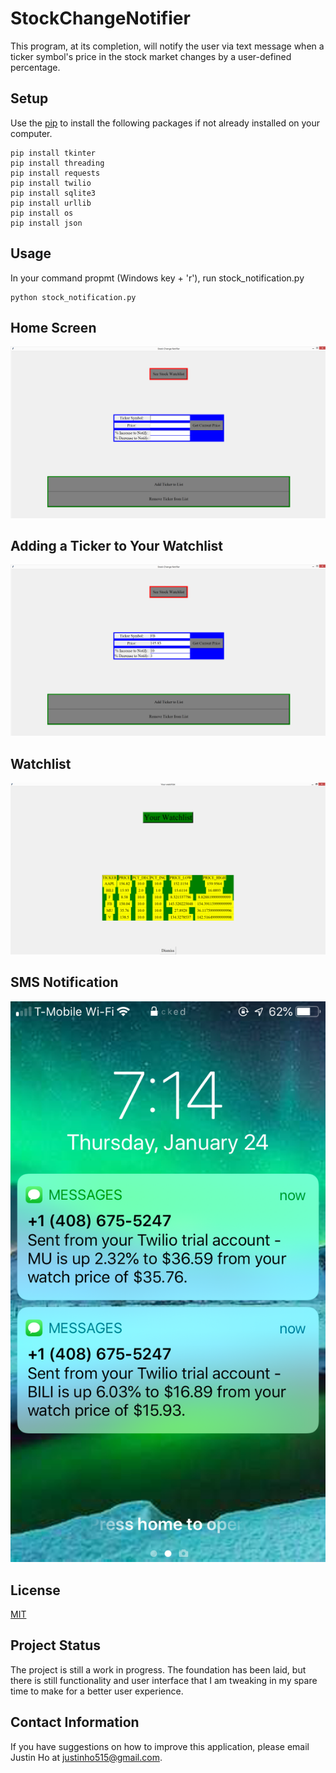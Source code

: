 # StockChangeNotifier
This program, at its completion, will notify the user via text message when a ticker symbol's price in the stock market changes by a user-defined percentage.
## Setup
Use the [pip](https://pip.pypa.io/en/stable/) to install the following packages if not already installed on your computer.
```
pip install tkinter 
pip install threading
pip install requests
pip install twilio
pip install sqlite3
pip install urllib
pip install os
pip install json
```
## Usage
In your command propmt (Windows key + 'r'), run stock_notification.py
```
python stock_notification.py
```
## Home Screen
![Home Screen](/Images/Home.png)
## Adding a Ticker to Your Watchlist
![Adding a Ticker to Your Watchlist](/Images/Stock_Info.png)
## Watchlist
![Watchlist](/Images/Watchlist.png)
## SMS Notification
![SMS Notification](/Images/sms.PNG)
## License
[MIT](https://choosealicense.com/licenses/mit/)
## Project Status
The project is still a work in progress. The foundation has been laid, but there is still functionality and user interface that I am tweaking in my spare time to make for a better user experience.
## Contact Information
If you have suggestions on how to improve this application, please email Justin Ho at <justinho515@gmail.com>.
